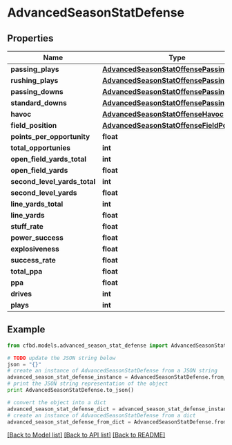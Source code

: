 # AdvancedSeasonStatDefense


## Properties
Name | Type | Description | Notes
------------ | ------------- | ------------- | -------------
**passing_plays** | [**AdvancedSeasonStatOffensePassingPlays**](AdvancedSeasonStatOffensePassingPlays.md) |  | 
**rushing_plays** | [**AdvancedSeasonStatOffensePassingPlays**](AdvancedSeasonStatOffensePassingPlays.md) |  | 
**passing_downs** | [**AdvancedSeasonStatOffensePassingPlays**](AdvancedSeasonStatOffensePassingPlays.md) |  | 
**standard_downs** | [**AdvancedSeasonStatOffensePassingDowns**](AdvancedSeasonStatOffensePassingDowns.md) |  | 
**havoc** | [**AdvancedSeasonStatOffenseHavoc**](AdvancedSeasonStatOffenseHavoc.md) |  | 
**field_position** | [**AdvancedSeasonStatOffenseFieldPosition**](AdvancedSeasonStatOffenseFieldPosition.md) |  | 
**points_per_opportunity** | **float** |  | 
**total_opportunies** | **int** |  | 
**open_field_yards_total** | **int** |  | 
**open_field_yards** | **float** |  | 
**second_level_yards_total** | **int** |  | 
**second_level_yards** | **float** |  | 
**line_yards_total** | **int** |  | 
**line_yards** | **float** |  | 
**stuff_rate** | **float** |  | 
**power_success** | **float** |  | 
**explosiveness** | **float** |  | 
**success_rate** | **float** |  | 
**total_ppa** | **float** |  | 
**ppa** | **float** |  | 
**drives** | **int** |  | 
**plays** | **int** |  | 

## Example

```python
from cfbd.models.advanced_season_stat_defense import AdvancedSeasonStatDefense

# TODO update the JSON string below
json = "{}"
# create an instance of AdvancedSeasonStatDefense from a JSON string
advanced_season_stat_defense_instance = AdvancedSeasonStatDefense.from_json(json)
# print the JSON string representation of the object
print AdvancedSeasonStatDefense.to_json()

# convert the object into a dict
advanced_season_stat_defense_dict = advanced_season_stat_defense_instance.to_dict()
# create an instance of AdvancedSeasonStatDefense from a dict
advanced_season_stat_defense_from_dict = AdvancedSeasonStatDefense.from_dict(advanced_season_stat_defense_dict)
```
[[Back to Model list]](../README.md#documentation-for-models) [[Back to API list]](../README.md#documentation-for-api-endpoints) [[Back to README]](../README.md)


